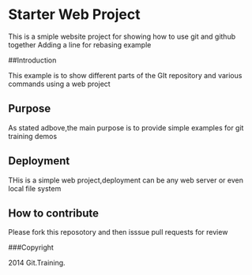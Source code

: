 # Starter Web Project

This is a smiple website project for showing how to use git and github together
Adding a line for rebasing example


##Introduction

This example is to show different parts of the GIt repository and various commands using a web project

## Purpose
As stated adbove,the main purpose is to provide simple examples for git training demos


## Deployment

THis is a simple web project,deployment can be any web server or even local file system

## How to contribute

Please fork  this reposotory and then isssue pull requests for review

###Copyright

2014 Git.Training.